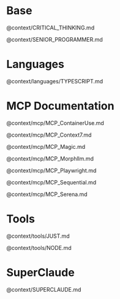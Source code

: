 # Base

@context/CRITICAL_THINKING.md

@context/SENIOR_PROGRAMMER.md

# Languages

@context/languages/TYPESCRIPT.md

# MCP Documentation

@context/mcp/MCP_ContainerUse.md

@context/mcp/MCP_Context7.md

@context/mcp/MCP_Magic.md

@context/mcp/MCP_Morphllm.md

@context/mcp/MCP_Playwright.md

@context/mcp/MCP_Sequential.md

@context/mcp/MCP_Serena.md

# Tools

@context/tools/JUST.md

@context/tools/NODE.md

# SuperClaude

@context/SUPERCLAUDE.md
